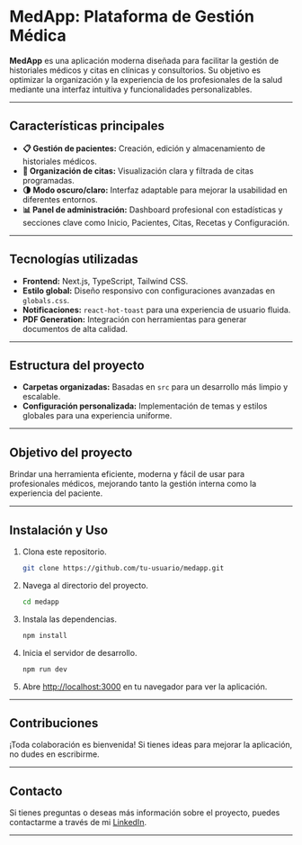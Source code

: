 # **MedApp: Plataforma de Gestión Médica**

**MedApp** es una aplicación moderna diseñada para facilitar la gestión de historiales médicos y citas en clínicas y consultorios. Su objetivo es optimizar la organización y la experiencia de los profesionales de la salud mediante una interfaz intuitiva y funcionalidades personalizables.

---

## **Características principales**

- **📋 Gestión de pacientes:** Creación, edición y almacenamiento de historiales médicos.
- **📅 Organización de citas:** Visualización clara y filtrada de citas programadas.
- **🌗 Modo oscuro/claro:** Interfaz adaptable para mejorar la usabilidad en diferentes entornos.
- **📊 Panel de administración:** Dashboard profesional con estadísticas y secciones clave como Inicio, Pacientes, Citas, Recetas y Configuración.

---

## **Tecnologías utilizadas**

- **Frontend:** Next.js, TypeScript, Tailwind CSS.
- **Estilo global:** Diseño responsivo con configuraciones avanzadas en `globals.css`.
- **Notificaciones:** `react-hot-toast` para una experiencia de usuario fluida.
- **PDF Generation:** Integración con herramientas para generar documentos de alta calidad.

---

## **Estructura del proyecto**

- **Carpetas organizadas:** Basadas en `src` para un desarrollo más limpio y escalable.
- **Configuración personalizada:** Implementación de temas y estilos globales para una experiencia uniforme.

---

## **Objetivo del proyecto**

Brindar una herramienta eficiente, moderna y fácil de usar para profesionales médicos, mejorando tanto la gestión interna como la experiencia del paciente.

---

## **Instalación y Uso**

1. Clona este repositorio.
   ```bash
   git clone https://github.com/tu-usuario/medapp.git
   ```
2. Navega al directorio del proyecto.
   ```bash
   cd medapp
   ```
3. Instala las dependencias.
   ```bash
   npm install
   ```
4. Inicia el servidor de desarrollo.
   ```bash
   npm run dev
   ```
5. Abre [http://localhost:3000](http://localhost:3000) en tu navegador para ver la aplicación.

---

## **Contribuciones**

¡Toda colaboración es bienvenida! Si tienes ideas para mejorar la aplicación, no dudes en escribirme.

---

## **Contacto**

Si tienes preguntas o deseas más información sobre el proyecto, puedes contactarme a través de mi [LinkedIn](https://www.linkedin.com/in/edelcopp/).

---
